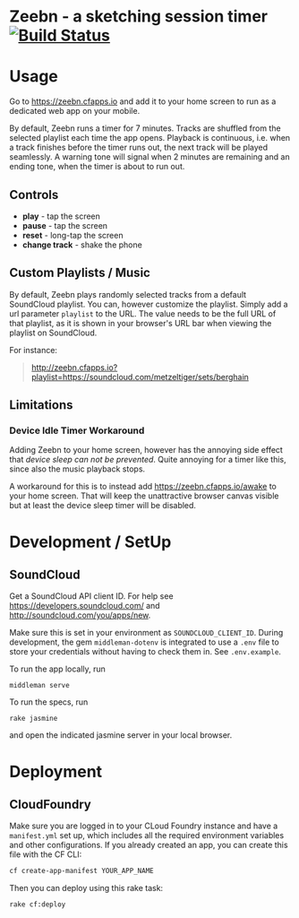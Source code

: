 # Zeebn - a sketching session timer [![Build Status](https://travis-ci.org/project-tenjin/backend.svg?branch=master)](https://travis-ci.org/project-tenjin/backend)

# Usage

Go to https://zeebn.cfapps.io and add it to your home screen to
run as a dedicated web app on your mobile.

By default, Zeebn runs a timer for 7 minutes. Tracks are
shuffled from the selected playlist each time the app opens.
Playback is continuous, i.e. when a track finishes before the
timer runs out, the next track will be played seamlessly.
A warning tone will signal when 2 minutes are remaining and an
ending tone, when the timer is about to run out.

## Controls

* **play** - tap the screen
* **pause** - tap the screen
* **reset** - long-tap the screen
* **change track** - shake the phone

## Custom Playlists / Music

By default, Zeebn plays randomly selected tracks from a default
SoundCloud playlist. You can, however customize the playlist.
Simply add a url parameter `playlist` to the URL. The value
needs to be the full URL of that playlist, as it is shown in your
browser's URL bar when viewing the playlist on SoundCloud.

For instance:

> http://zeebn.cfapps.io?playlist=https://soundcloud.com/metzeltiger/sets/berghain

## Limitations

### Device Idle Timer Workaround

Adding Zeebn to your home screen, however has the annoying side effect that *device sleep can not be prevented*.
Quite annoying for a timer like this, since also the music playback stops.

A workaround for this is to instead add https://zeebn.cfapps.io/awake to your home screen.
That will keep the unattractive browser canvas visible but at least the device sleep timer will be disabled.

# Development / SetUp

## SoundCloud

Get a SoundCloud API client ID. For help see
https://developers.soundcloud.com/ and
http://soundcloud.com/you/apps/new.

Make sure this is set in your
environment as `SOUNDCLOUD_CLIENT_ID`. During development, the
gem `middleman-dotenv` is integrated to use a `.env` file to
store your credentials without having to check them in.
See `.env.example`.

To run the app locally, run

`middleman serve`

To run the specs, run

`rake jasmine`

and open the indicated jasmine server in your local browser.

# Deployment

## CloudFoundry

Make sure you are logged in to your CLoud Foundry instance and have a
`manifest.yml` set up, which includes all the required environment variables
and other configurations. If you already created an app, you can create this
file with the CF CLI:

```bash
cf create-app-manifest YOUR_APP_NAME
```

Then you can deploy using this rake task:

```bash
rake cf:deploy
```

